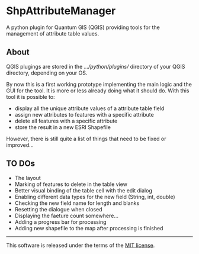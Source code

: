 # ShpAttributeManager

A python plugin for Quantum GIS (QGIS) providing tools for the management of attribute table values.

## About

QGIS plugings are stored in the _.../python/plugins/_ directory of your QGIS directory, depending on your OS.

By now this is a first working prototype implementing the main logic and the GUI for the tool. It is more or less already doing what it should do. With this tool it is possible to:

* display all the unique attribute values of a attribute table field
* assign new attributes to features with a specific attribute
* delete all features with a specific attribute
* store the result in a new ESRI Shapefile

However, there is still quite a list of things that need to be fixed or improved...

## TO DOs

* The layout
* Marking of features to delete in the table view
* Better visual binding of the table cell with the edit dialog
* Enabling different data types for the new field (String, int, double)
* Checking the new field name for length and blanks
* Resetting the dialogue when closed
* Displaying the faeture count somewhere...
* Adding a progress bar for processing
* Adding new shapefile to the map after processing is finished

* * *

This software is released under the terms of the [MIT license](http://opensource.org/licenses/MIT).
